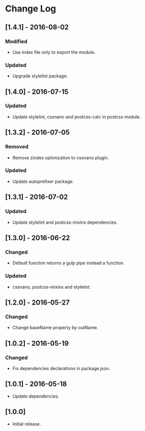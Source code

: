 # Change Log

## [1.4.1] - 2016-08-02

### Modified
- Use index file only to export the module.

### Updated
- Upgrade stylelint package.


## [1.4.0] - 2016-07-15

### Updated
- Update stylelint, cssnano and postcss-calc in postcss module.


## [1.3.2] - 2016-07-05

### Removed
- Remove zindex optimization to cssnano plugin.

### Updated
- Update autoprefixer package.


## [1.3.1] - 2016-07-02

### Updated
- Update stylelint and postcss-mixins dependencies.


## [1.3.0] - 2016-06-22

### Changed
- Default function returns a gulp pipe instead a function.

### Updated
- cssnano, postcss-mixins and stylelint.


## [1.2.0] - 2016-05-27

### Changed
- Change baseName property by outName.


## [1.0.2] - 2016-05-19

### Changed
- Fix dependencies declarations in package.json.


## [1.0.1] - 2016-05-18

* Update dependencies.


## [1.0.0]

* Initial release.